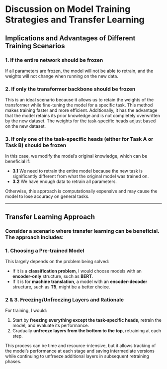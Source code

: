 # Discussion on Model Training Strategies and Transfer Learning

## Implications and Advantages of Different Training Scenarios

### 1. If the entire network should be frozen
If all parameters are frozen, the model will not be able to retrain, and the weights will not change when running on the new data.

### 2. If only the transformer backbone should be frozen
This is an ideal scenario because it allows us to retain the weights of the transformer while fine-tuning the model for a specific task. This method makes training faster and more efficient. Additionally, it has the advantage that the model retains its prior knowledge and is not completely overwritten by the new dataset. The weights for the task-specific heads adjust based on the new dataset.

### 3. If only one of the task-specific heads (either for Task A or Task B) should be frozen
In this case, we modify the model’s original knowledge, which can be beneficial if:
- **3.1** We need to retrain the entire model because the new task is significantly different from what the original model was trained on.
- **3.2** We have enough data to retrain all parameters.

Otherwise, this approach is computationally expensive and may cause the model to lose accuracy on general tasks.

---

## Transfer Learning Approach

### Consider a scenario where transfer learning can be beneficial. The approach includes:

### 1. Choosing a Pre-trained Model
This largely depends on the problem being solved:
- If it is a **classification problem**, I would choose models with an **encoder-only** structure, such as **BERT**.
- If it is for **machine translation**, a model with an **encoder-decoder** structure, such as **T5**, might be a better choice.

### 2 & 3. Freezing/Unfreezing Layers and Rationale
For training, I would:
1. Start by **freezing everything except the task-specific heads**, retrain the model, and evaluate its performance.
2. Gradually **unfreeze layers from the bottom to the top**, retraining at each step.

This process can be time and resource-intensive, but it allows tracking of the model’s performance at each stage and saving intermediate versions while continuing to unfreeze additional layers in subsequent retraining phases.

